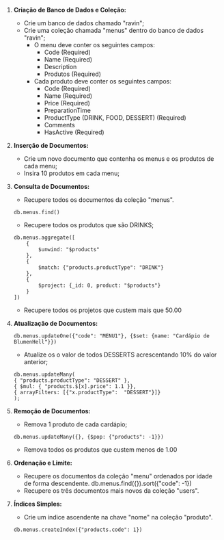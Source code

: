 1. **Criação de Banco de Dados e Coleção:**
    - Crie um banco de dados chamado "ravin";
    - Crie uma coleção chamada "menus" dentro do banco de dados "ravin";
        - O menu deve conter os seguintes campos:
            - Code (Required)
            - Name (Required)
            - Description
            - Produtos (Required)
        - Cada produto deve conter os seguintes campos:
            - Code (Required)
            - Name (Required)
            - Price (Required)
            - PreparationTime
            - ProductType (DRINK, FOOD, DESSERT) (Required)
            - Comments
            - HasActive (Required)
2. **Inserção de Documentos:**
    - Crie um novo documento que contenha os menus e os produtos de cada menu;
    - Insira 10 produtos em cada menu;
3. **Consulta de Documentos:**
    - Recupere todos os documentos da coleção "menus".

    ```
    db.menus.find()
    ```

    - Recupere todos os produtos que são DRINKS;

    ```
    db.menus.aggregate([
        {
            $unwind: "$products"
        },
        {
            $match: {"products.productType": "DRINK"}
        },
        {
            $project: {_id: 0, product: "$products"}
        }
    ])
    ```
    - Recupere todos os projetos que custem mais que 50.00
4. **Atualização de Documentos:**

    ```
    db.menus.updateOne({"code": "MENU1"}, {$set: {name: "Cardápio de BlumenHell"}})
    ```

    - Atualize os o valor de todos DESSERTS acrescentando 10% do valor anterior;
    ```
    db.menus.updateMany(
    { "products.productType": "DESSERT" },
    { $mul: { "products.$[x].price": 1.1 }},
    { arrayFilters: [{"x.productType":  "DESSERT"}]}
    );
    ```

5. **Remoção de Documentos:**
    - Remova 1 produto de cada cardápio;
    ```
    db.menus.updateMany({}, {$pop: {"products": -1}})
    ```
    - Remova todos os produtos que custem menos de 1.00

6. **Ordenação e Limite:**
    - Recupere os documentos da coleção "menu" ordenados por idade de forma descendente.
    db.menus.find({}).sort({"code": -1})
    - Recupere os três documentos mais novos da coleção "users".

7. **Índices Simples:**
    - Crie um índice ascendente na chave "nome" na coleção "produto".
    ```
    db.menus.createIndex({"products.code": 1})
    ```